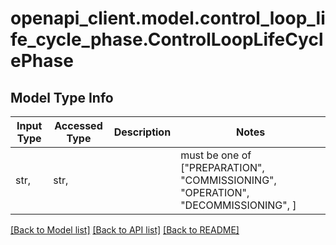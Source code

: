 # openapi_client.model.control_loop_life_cycle_phase.ControlLoopLifeCyclePhase

## Model Type Info
Input Type | Accessed Type | Description | Notes
------------ | ------------- | ------------- | -------------
str,  | str,  |  | must be one of ["PREPARATION", "COMMISSIONING", "OPERATION", "DECOMMISSIONING", ] 

[[Back to Model list]](../../README.md#documentation-for-models) [[Back to API list]](../../README.md#documentation-for-api-endpoints) [[Back to README]](../../README.md)

